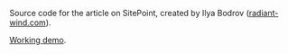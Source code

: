 Source code for the
article on
SitePoint,
created by Ilya Bodrov ([radiant-wind.com](http://radiant-wind.com)).

[Working demo](http://undoer.radiant-wind.com/).